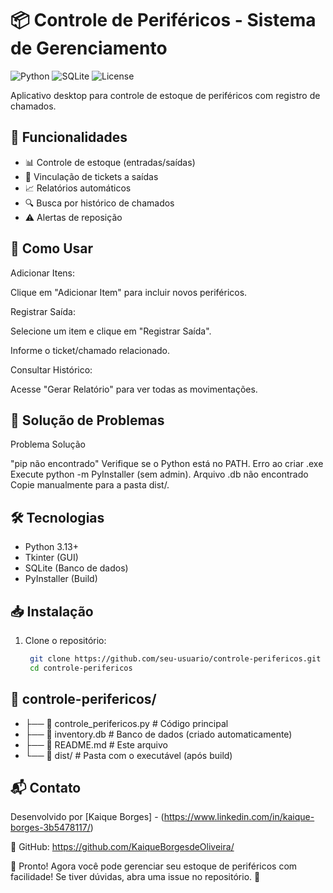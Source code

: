 # 📦 Controle de Periféricos - Sistema de Gerenciamento

![Python](https://img.shields.io/badge/Python-3.13%2B-blue)
![SQLite](https://img.shields.io/badge/SQLite-3-lightgrey)
![License](https://img.shields.io/badge/License-MIT-green)

Aplicativo desktop para controle de estoque de periféricos com registro de chamados.

## 🚀 Funcionalidades

- 📊 Controle de estoque (entradas/saídas)
- 🎫 Vinculação de tickets a saídas
- 📈 Relatórios automáticos
- 🔍 Busca por histórico de chamados
- ⚠️ Alertas de reposição

## 📌 Como Usar

  Adicionar Itens:
  
  Clique em "Adicionar Item" para incluir novos periféricos.
  
  Registrar Saída:
  
  Selecione um item e clique em "Registrar Saída".
  
  Informe o ticket/chamado relacionado.
  
  Consultar Histórico:
  
  Acesse "Gerar Relatório" para ver todas as movimentações.

## 🔧 Solução de Problemas

  Problema	Solução
  
  "pip não encontrado"	Verifique se o Python está no PATH.
  Erro ao criar .exe	Execute python -m PyInstaller (sem admin).
  Arquivo .db não encontrado	Copie manualmente para a pasta dist/.

## 🛠️ Tecnologias

- Python 3.13+
- Tkinter (GUI)
- SQLite (Banco de dados)
- PyInstaller (Build)

## 📥 Instalação

1. Clone o repositório:
   ```bash
    git clone https://github.com/seu-usuario/controle-perifericos.git
    cd controle-perifericos
   
## 📁 controle-perifericos/

  - ├── 📄 controle_perifericos.py   # Código principal
  - ├── 📄 inventory.db             # Banco de dados (criado automaticamente)
  - ├── 📄 README.md                # Este arquivo
  - └── 📁 dist/                    # Pasta com o executável (após build)

## 📬 Contato
Desenvolvido por [Kaique Borges] - (https://www.linkedin.com/in/kaique-borges-3b5478117/)

🔗 GitHub: https://github.com/KaiqueBorgesdeOliveira/

🎉 Pronto! Agora você pode gerenciar seu estoque de periféricos com facilidade!
Se tiver dúvidas, abra uma issue no repositório. 🚀
